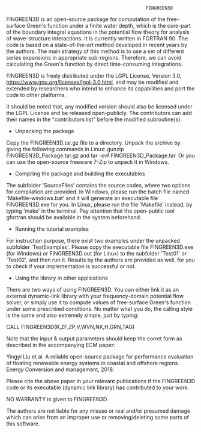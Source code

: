
                                                        FINGREEN3D

FINGREEN3D is an open-source package for computation of the free-surface Green's function under a finite water depth, which is the core-part of the boundary integral equations in the potential flow theory for analysis of wave-structure interactions. It is currently written in FORTRAN 90. The code is based on a state-of-the-art method developed in recent years by the authors. The main strategy of this method is to use a set of different series expansions in appropriate sub-regions. Therefore, we can avoid calculating the Green's function by direct time-consuming integrations. 

FINGREEN3D is freely distributed under the LGPL License, Version 3.0, https://www.gnu.org/licenses/lgpl-3.0.html, and may be modified and 
extended by researchers who intend to enhance its capabilities and port the code to other platforms.

It should be noted that, any modified version should also be licensed under the LGPL License and be released open-publicly. The contributors can add their names in the "contributors list" before the modified subroutine(s).

- Unpacking the package

Copy the FINGREEN3D.tar.gz file to a directory. Unpack the archive by giving the following commands in Linux: gunzip FINGREEN3D_Package.tar.gz and tar -xvf FINGREEN3D_Package.tar. Or you can use the open-source freeware 7-Zip to unpack it in Windows.

- Compiling the package and building the executables

The subfolder 'SourceFiles' contains the source codes, where two options for compilation are provided. In Windows, please run the batch file named 'Makefile-windows.bat' and it will generate an executable file FINGREEN3D.exe for you. In Linux, please run the file 'Makefile' instead, by typing 'make' in the terminal. Pay attention that the open-public tool gfortran should be available in the system beforehand.

- Running the tutorial examples

For instruction purpose, there exist two examples under the unpacked subfolder 'TestExamples'. Please copy the executable file FINGREEN3D.exe (for Windows) or FINGREEN3D.out (for Linux) to the subfolder 'Test01' or 'Test02', and then run it. Results by the authors are provided as well, for you to check if your implementation is successful or not.

- Using the library in other applications

There are two ways of using FINGREEN3D. You can either link it as an external dynamic-link library with your frequency-domain potential flow solver, or simply use it to compute values of free-surface Green's function under some prescribed conditions. No matter what you do, the calling style is the same and also extremely simple, just by typing:

CALL FINGREEN3D(R,ZF,ZP,V,WVN,NK,H,GRN,TAG)

Note that the input & output parameters should keep the corret form as described in the accompanying ECM paper:

Yingyi Liu et al. A reliable open-source package for performance evaluation of floating renewable energy systems in coastal and offshore regions. Energy Conversion and management, 2018.

Please cite the above paper in your relevant publications if the FINGREEN3D code or its executable (dynamic link library) has contributed to your work.

NO WARRANTY is given to FINGREEN3D.

The authors are not liable for any misuse or real and/or presumed damage which can arise from an improper use or removing/deleting some 
parts of this software.
